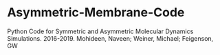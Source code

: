 # Asymmetric-Membrane-Code
Python Code for Symmetric and Asymmetric Molecular Dynamics Simulations. 2016-2019. Mohideen, Naveen; Weiner, Michael; Feigenson, GW
